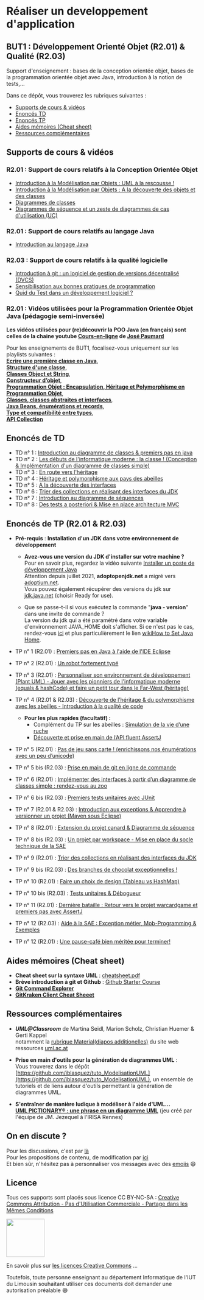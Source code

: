 # Réaliser un developpement d'application  
BUT1 : Développement Orienté Objet (R2.01) & Qualité (R2.03)
---
Support d'enseignement : bases de la conception orientée objet, bases de la programmation orientée objet avec Java, introduction à la notion de tests,...

Dans ce dépôt, vous trouverez les rubriques suivantes :

- [Supports de cours & vidéos](#cours)
- [Enoncés TD](#td)  
- [Enoncés TP](#tp)
- [Aides mémoires (Cheat sheet)](#cheatsheet)  
- [Ressources complémentaires](#ressources)  

## Supports de cours & vidéos <a id="cours"></a>

### R2.01 : Support de cours relatifs à la Conception Orientée Objet

- [Introduction à la Modélisation par Objets : UML à la rescousse !](./cours/1_IntroductionModelisationObjet_UML.pdf)  
- [Introduction à la Modélisation par Objets : A la découverte des objets et des classes](./cours/2_IntroductionModelisationObjet_DecouverteClassesObjet.pdf)  
- [Diagrammes de classes](./cours/3_DiagrammesDeClasses.pdf)  
- [Diagrammes de séquence et un zeste de diagrammes de cas d'utilisation (UC)](./cours/7_DiagrammesDeSequence_DiagrammeUC.pdf)

### R2.01 : Support de cours relatifs au langage Java

 - [Introduction au langage Java](./cours/1_IntroductionJava.pdf)  

### R2.03 : Support de cours relatifs à la qualité logicielle

- [Introduction à git : un logiciel de gestion de versions décentralisé (DVCS)](./cours/5_GestionnaireDeVersion_Git.pdf)  
- [Sensibilisation aux bonnes pratiques de programmation](./cours/4_QualiteLogicielle_CleanCode.pdf)
- [Quid du Test dans un développement logiciel ?](./cours/6_Tests.pdf)

### R2.01 : Vidéos utilisées pour la Programmation Orientée Objet Java (pédagogie semi-inversée)

**Les vidéos utilisées pour (re)découvrir la POO Java (en français) sont celles de la chaine youtube [Cours-en-ligne](https://www.youtube.com/channel/UCIatmtIm9z5YEWuHbrUMLsw) de [José Paumard](https://twitter.com/JosePaumard)**  

Pour les enseignements de BUT1, focalisez-vous uniquement sur les playlists suivantes :  
[**Ecrire une première classe en Java**](https://www.youtube.com/playlist?list=PLzzeuFUy_CniXWmmdo8zmqo3bXdgy4aG8),  
[**Structure d'une classe**](https://www.youtube.com/playlist?list=PLzzeuFUy_Cnh_jAwFXkYMjRd9wYhObqAL),  
[**Classes Object et String**](https://www.youtube.com/playlist?list=PLzzeuFUy_CnhW4RoeaQ36pZ5tgoK5lxr7),   
[**Constructeur d’objet**](https://www.youtube.com/playlist?list=PLzzeuFUy_Cni3_xF9bl5oNDvrc757-4ih),  
[**Programmation Objet : Encapsulation, Héritage et Polymorphisme en Programmation Objet**](https://www.youtube.com/playlist?list=PLzzeuFUy_CnjZpKCGfQ9HpJFxkqGeGFO0),  
[**Classes, classes abstraites et interfaces**](https://www.youtube.com/playlist?list=PLzzeuFUy_CniTo0Pm8Tdh7MVVYhF32fdx),  
[**Java Beans, énumérations et records**](https://www.youtube.com/playlist?list=PLzzeuFUy_Cnhqiu6--3bHYzJxKl7P3Cu1),  
[**Type et compatibilité entre types**](https://www.youtube.com/playlist?list=PLzzeuFUy_Cnirn5sXqo2zsDReWymBRdK3),  
[**API Collection**](https://www.youtube.com/playlist?list=PLzzeuFUy_CngUL4wcmpV4pmMJZnxUZt-_) 

## Enoncés de TD <a id="td"></a>

- TD n° 1 : [Introduction au diagramme de classes & premiers pas en java](./TD/Dev_TD_IntroDiagrammeClasses.pdf)
- TD n° 2 : [Les débuts de l'informatique moderne : la classe ! (Conception & Implémentation d'un diagramme de classes simple)](./TD/Dev_TD_DiagrammeClasses_Robot.pdf)  
- TD n° 3 : [En route vers l'héritage](./TD/Dev_TD_IntroHeritage.pdf)
- TD n° 4 : [Héritage et polymorphisme aux pays des abeilles](./TD/Dev_TD_Heritage_Abeilles.pdf)
- TD n° 5 : [A la découverte des interfaces](./TD/Dev_TD_Interface_Decouverte.pdf)
- TD n° 6 : [Trier des collections en réalisant des interfaces du JDK](./TD/Dev_TD_Collections_InterfaceJDK.pdf)
- TD n° 7 : [Introduction au diagramme de séquences](./TD/Dev_TD_DiagrammeSequence.pdf)
- TD n° 8 : [Des tests a posteriori & Mise en place architecture MVC](./TD/Dev_TD_Tests_MiseEnPlaceMVC.pdf)

## Enoncés de TP (R2.01 & R2.03) <a id="tp"></a>

- **Pré-requis** : **Installation d'un JDK dans votre environnement de développement**
	- **Avez-vous une version du JDK d'installer sur votre machine ?**  
Pour en savoir plus, regardez la vidéo suivante [Installer un poste de développement Java](https://www.youtube.com/watch?v=Kd8UC18rw6M)   
Attention depuis juillet 2021, **adoptopenjdk.net** a migré vers [adoptium.net](https://adoptium.net).  
Vous pouvez également récupérer des versions du jdk sur [jdk.java.net](https://jdk.java.net) (choisir Ready for use). 

	- Que se passe-t-il si vous exécutez la commande "**java - version**" dans une invite de commande ?  
La version du jdk qui a été paramétré dans votre variable d'environnement JAVA_HOME doit s'afficher. Si ce n'est pas le cas, rendez-vous [ici](https://github.com/iblasquez/Back2Basics_Developpement) et plus particulièrement le lien [wikiHow to Set Java Home](https://www.wikihow.com/Set-Java-Home).

- TP n° 1 (R2.01)  : [Premiers pas en Java à l'aide de l'IDE Eclipse](./TP/Dev_TP_PremierPas_Java_Eclipse.pdf)  
- TP n° 2 (R2.01) : [Un robot fortement typé](./TP/Dev_TP_Robot_Type.pdf)    
- TP n° 3 (R2.01) : [Personnaliser son environnement de développement (Plant UML) - Jouer avec les pionniers de l'informatique moderne (equals & hashCode) et faire un petit tour dans le Far-West (héritage)](./TP/Dev_TP_RetroConception_Computer_FarWest.pdf)
- TP n° 4 (R2.01 & R2.03) : [Découverte de l’héritage & du polymorphisme avec les abeilles - Introduction à la qualité de code](./TP/Dev_TP_Heritage_IntroQualite.pdf)
	- **Pour les plus rapides (facultatif) :**
		- Complément du TP sur les abeilles : [Simulation de la vie d’une ruche](./TP/Dev_Complement_Abeilles_Ruche.pdf)
		- [Découverte et prise en main de l’API fluent AssertJ](./TP/Dev_PriseEnMain_AssertJ.pdf)

- TP n° 5 (R2.01) : [Pas de jeu sans carte ! (enrichissons nos énumérations avec un peu d’unicode)](./TP/Dev_TP_Card_AGL.pdf) 
- TP n° 5 bis (R2.03) : [Prise en main de git en ligne de commande](./TP/Dev_TP_Git_PriseEnMain.pdf) 
- TP n° 6 (R2.01) : [Implémenter des interfaces à partir d’un diagramme de classes simple : rendez-vous au zoo](./TP/Dev_TP_Interface_Zoo.pdf) 
- TP n° 6 bis (R2.03) : [Premiers tests unitaires avec JUnit](./TP/Dev_TP_Intro_TestUnitaire_JUnit.pdf) 
- TP n° 7 (R2.01 & R2.03) : [Introduction aux exceptions & Apprendre à versionner un projet (Maven sous Eclipse)](./TP/Dev_TP_Exceptions_Maven_Git_versionGithub.pdf) 
- TP n° 8 (R2.01) : [Extension du projet canard & Diagramme de séquence](./TP/Dev_TP_ExtensionProjetCanard_DiagrammeSequence.pdf)
- TP n° 8 bis (R2.03) : [Un projet par workspace - Mise en place du socle technique de la SAE](./TP/Dev_TP_Worksapce_PrepaSAE.pdf)
- TP n° 9 (R2.01) : [Trier des collections en réalisant des interfaces du JDK](./TP/Dev_TP_Interface_Collection_Comparateur.pdf) 
- TP n° 9 bis (R2.03) : [Des branches de chocolat exceptionnelles !](./TP/Dev_TP_BranchesChocolatExceptionnelles.pdf)   
- TP n° 10 (R2.01) : [Faire un choix de design (Tableau vs HashMap)](./TP/Dev_TP_ChoixDesign_Tab2D_HashMap.pdf) 
- TP n° 10 bis (R2.03) : [Tests unitaires & Débogueur](./TP/Dev_TP_Test_Debugger.pdf)  
- TP n° 11 (R2.01) : [Dernière bataille : Retour vers le projet warcardgame et premiers pas avec AssertJ](./TP/Dev_TP_DerniereBataille.pdf)
- TP n° 12 (R2.03) : [Aide à la SAE : Exception métier, Mob-Programming & Exemples](./TP/Dev_TP_AideSAE_ExceptionMetier_Mob_Exemples.pdf)
- TP n° 12 (R2.01) : [Une pause-café bien méritée pour terminer!](./TP/Dev_TP_PauseCafeBienMeritee.pdf)

## Aides mémoires (Cheat sheet)<a id="cheatsheet"></a>

* **Cheat sheet sur la syntaxe UML** : [cheatsheet.pdf](./ressources/cheatsheet_UML_Lou_Franco.pdf)
*  **Brève introduction à git et Github** : [Github Starter Course](https://github.com/education/github-starter-course)
*  [**Git Command Explorer**](https://gitexplorer.com)
*  [**GitKraken Client Cheat Sheeet**](https://www.gitkraken.com/pdfs/gitkraken-git-gui-cheat-sheet)

## Ressources complémentaires <a id="ressources"></a>

* **_UML@Classroom_** de Martina Seidl, Marion Scholz, Christian Huemer & Gerti Kappel  
notamment la [rubrique Material(diapos additionelles)](http://www.uml.ac.at/en/lernen) du site web ressources [uml.ac.at](http://www.uml.ac.at)

- **Prise en main d'outils pour la génération de diagrammes UML** :  
Vous trouverez dans le dépôt [https://github.com/iblasquez/tuto_ModelisationUML](https://github.com/iblasquez/tuto_ModelisationUML), un ensemble de tutoriels et de liens autour d'outils permettant la génération de diagrammes UML.

- **S'entraîner de manière ludique à modéliser à l'aide d'UML...**  
[**UML PICTIONARY® : une phrase en un diagramme UML**](http://people.irisa.fr/Francois.Schwarzentruber/mit2_cvfp_2012/uml_pictionary_cards.zip)   (jeu créé par l'équipe de JM. Jezequel à l'IRISA Rennes)

## On en discute ?
Pour les discussions, c'est par [là](https://github.com/iblasquez/enseignement-but1-developpement/issues)  
Pour les propositions de contenu, de modification par [ici](https://github.com/iblasquez/enseignement-but1-developpement/pulls)  
Et bien sûr, n'hésitez pas à personnaliser vos messages avec des [emojis](http://www.webpagefx.com/tools/emoji-cheat-sheet/) :smile:

Licence
-------

Tous ces supports sont placés sous licence CC BY-NC-SA :  [Creative Commons
Attribution - Pas d'Utilisation Commerciale - Partage dans les Mêmes Conditions](https://creativecommons.org/licenses/by-nc-sa/4.0/)

<img src="https://licensebuttons.net/l/by-nc-sa/3.0/88x31.png" width="100">

En savoir plus sur [les licences Creative Commons](https://creativecommons.org/licenses/?lang=fr-FR) ...

Toutefois, toute personne enseignant au département Informatique de l'IUT du Limousin souhaitant utiliser ces documents doit demander une autorisation préalable :smile:
